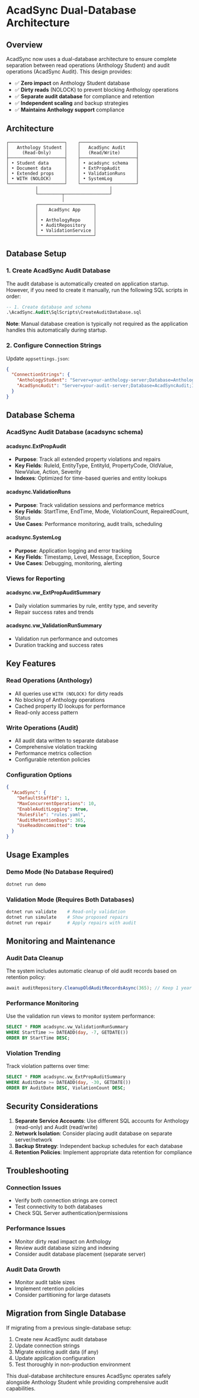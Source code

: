 # AcadSync Dual-Database Architecture

## Overview

AcadSync now uses a dual-database architecture to ensure complete separation between read operations (Anthology Student) and audit operations (AcadSync Audit). This design provides:

- ✅ **Zero impact** on Anthology Student database
- ✅ **Dirty reads** (NOLOCK) to prevent blocking Anthology operations
- ✅ **Separate audit database** for compliance and retention
- ✅ **Independent scaling** and backup strategies
- ✅ **Maintains Anthology support** compliance

## Architecture

```
┌─────────────────────┐    ┌─────────────────────┐
│   Anthology Student │    │   AcadSync Audit    │
│     (Read-Only)     │    │   (Read/Write)      │
├─────────────────────┤    ├─────────────────────┤
│ • Student data      │    │ • acadsync schema   │
│ • Document data     │    │ • ExtPropAudit      │
│ • Extended props    │    │ • ValidationRuns    │
│ • WITH (NOLOCK)     │    │ • SystemLog         │
└─────────────────────┘    └─────────────────────┘
           │                           │
           └─────────┬─────────────────┘
                     │
           ┌─────────────────────┐
           │    AcadSync App     │
           │                     │
           │ • AnthologyRepo     │
           │ • AuditRepository   │
           │ • ValidationService │
           └─────────────────────┘
```

## Database Setup

### 1. Create AcadSync Audit Database

The audit database is automatically created on application startup. However, if you need to create it manually, run the following SQL scripts in order:

```sql
-- 1. Create database and schema
.\AcadSync.Audit\SqlScripts\CreateAuditDatabase.sql
```

**Note**: Manual database creation is typically not required as the application handles this automatically during startup.

### 2. Configure Connection Strings

Update `appsettings.json`:

```json
{
  "ConnectionStrings": {
    "AnthologyStudent": "Server=your-anthology-server;Database=AnthologyStudent;Integrated Security=true;TrustServerCertificate=true;",
    "AcadSyncAudit": "Server=your-audit-server;Database=AcadSyncAudit;Integrated Security=true;TrustServerCertificate=true;"
  }
}
```

## Database Schema

### AcadSync Audit Database (acadsync schema)

#### acadsync.ExtPropAudit
- **Purpose**: Track all extended property violations and repairs
- **Key Fields**: RuleId, EntityType, EntityId, PropertyCode, OldValue, NewValue, Action, Severity
- **Indexes**: Optimized for time-based queries and entity lookups

#### acadsync.ValidationRuns
- **Purpose**: Track validation sessions and performance metrics
- **Key Fields**: StartTime, EndTime, Mode, ViolationCount, RepairedCount, Status
- **Use Cases**: Performance monitoring, audit trails, scheduling

#### acadsync.SystemLog
- **Purpose**: Application logging and error tracking
- **Key Fields**: Timestamp, Level, Message, Exception, Source
- **Use Cases**: Debugging, monitoring, alerting

### Views for Reporting

#### acadsync.vw_ExtPropAuditSummary
- Daily violation summaries by rule, entity type, and severity
- Repair success rates and trends

#### acadsync.vw_ValidationRunSummary
- Validation run performance and outcomes
- Duration tracking and success rates

## Key Features

### Read Operations (Anthology)
- All queries use `WITH (NOLOCK)` for dirty reads
- No blocking of Anthology operations
- Cached property ID lookups for performance
- Read-only access pattern

### Write Operations (Audit)
- All audit data written to separate database
- Comprehensive violation tracking
- Performance metrics collection
- Configurable retention policies

### Configuration Options

```json
{
  "AcadSync": {
    "DefaultStaffId": 1,
    "MaxConcurrentOperations": 10,
    "EnableAuditLogging": true,
    "RulesFile": "rules.yaml",
    "AuditRetentionDays": 365,
    "UseReadUncommitted": true
  }
}
```

## Usage Examples

### Demo Mode (No Database Required)
```bash
dotnet run demo
```

### Validation Mode (Requires Both Databases)
```bash
dotnet run validate    # Read-only validation
dotnet run simulate    # Show proposed repairs
dotnet run repair      # Apply repairs with audit
```

## Monitoring and Maintenance

### Audit Data Cleanup
The system includes automatic cleanup of old audit records based on retention policy:

```csharp
await auditRepository.CleanupOldAuditRecordsAsync(365); // Keep 1 year
```

### Performance Monitoring
Use the validation run views to monitor system performance:

```sql
SELECT * FROM acadsync.vw_ValidationRunSummary 
WHERE StartTime >= DATEADD(day, -7, GETDATE())
ORDER BY StartTime DESC;
```

### Violation Trending
Track violation patterns over time:

```sql
SELECT * FROM acadsync.vw_ExtPropAuditSummary 
WHERE AuditDate >= DATEADD(day, -30, GETDATE())
ORDER BY AuditDate DESC, ViolationCount DESC;
```

## Security Considerations

1. **Separate Service Accounts**: Use different SQL accounts for Anthology (read-only) and Audit (read/write)
2. **Network Isolation**: Consider placing audit database on separate server/network
3. **Backup Strategy**: Independent backup schedules for each database
4. **Retention Policies**: Implement appropriate data retention for compliance

## Troubleshooting

### Connection Issues
- Verify both connection strings are correct
- Test connectivity to both databases
- Check SQL Server authentication/permissions

### Performance Issues
- Monitor dirty read impact on Anthology
- Review audit database sizing and indexing
- Consider audit database placement (separate server)

### Audit Data Growth
- Monitor audit table sizes
- Implement retention policies
- Consider partitioning for large datasets

## Migration from Single Database

If migrating from a previous single-database setup:

1. Create new AcadSync audit database
2. Update connection strings
3. Migrate existing audit data (if any)
4. Update application configuration
5. Test thoroughly in non-production environment

This dual-database architecture ensures AcadSync operates safely alongside Anthology Student while providing comprehensive audit capabilities.
